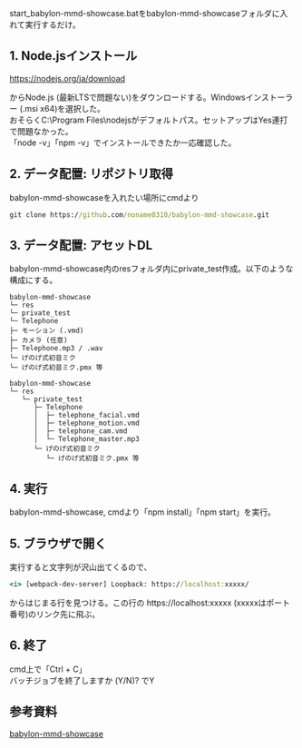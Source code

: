 start_babylon-mmd-showcase.batをbabylon-mmd-showcaseフォルダに入れて実行するだけ。

## 1. Node.jsインストール
   
https://nodejs.org/ja/download

からNode.js (最新LTSで問題ない)をダウンロードする。Windowsインストーラー (.msi x64)を選択した。<br/>
おそらくC:\Program Files\nodejsがデフォルトパス。セットアップはYes連打で問題なかった。<br/>
「node -v」「npm -v」でインストールできたか一応確認した。

## 2. データ配置: リポジトリ取得
babylon-mmd-showcaseを入れたい場所にcmdより
```cmd
git clone https://github.com/noname0310/babylon-mmd-showcase.git
```

## 3. データ配置: アセットDL
babylon-mmd-showcase内のresフォルダ内にprivate_test作成。以下のような構成にする。

```
babylon-mmd-showcase
└─ res
└─ private_test
└─ Telephone
├─ モーション (.vmd)
├─ カメラ (任意)
├─ Telephone.mp3 / .wav
└─ げのげ式初音ミク
└─ げのげ式初音ミク.pmx 等

babylon-mmd-showcase
└─ res
   └─ private_test
      ├─ Telephone
      │  ├─ telephone_facial.vmd
      │  ├─ telephone_motion.vmd
      │  ├─ telephone_cam.vmd
      │  └─ Telephone_master.mp3
      └─ げのげ式初音ミク
         └─ げのげ式初音ミク.pmx 等

```

## 4. 実行
babylon-mmd-showcase, cmdより「npm install」「npm start」を実行。

## 5. ブラウザで開く
   
実行すると文字列が沢山出てくるので、
```cmd
<i> [webpack-dev-server] Loopback: https://localhost:xxxxx/
```
からはじまる行を見つける。この行の https://localhost:xxxxx (xxxxxはポート番号)のリンク先に飛ぶ。

## 6. 終了
cmd上で「Ctrl + C」<br/>
バッチジョブを終了しますか (Y/N)? でY

## 参考資料
[babylon-mmd-showcase](https://github.com/noname0310/babylon-mmd)


